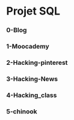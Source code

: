 

<h1>Projet SQL</h1>

<h3>0-Blog</h3>
<h3>1-Moocademy</h3>
<h3>2-Hacking-pinterest</h3>
<h3>3-Hacking-News</h3>
<h3>4-Hacking_class</h3>
<h3>5-chinook</h3>

#
